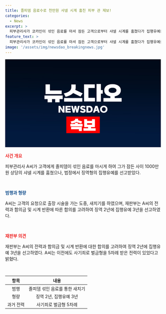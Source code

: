 ```yaml
---
title: 졸피뎀 음료수로 천만원 샤넬 시계 훔친 피부 관 제보!
categories:
  - News
excerpt: >
  피부관리사가 코카인이 섞인 음료를 마셔 잠든 고객으로부터 샤넬 시계를 훔쳤다가 집행유예를 선고받았다. 피고인은 과거에도 벌금형을 받은 전력이 있으나, 시계를 반환하고 합의금을 지불한 점을 고려하여 판단되었다.
feature_text: >
  피부관리사가 코카인이 섞인 음료를 마셔 잠든 고객으로부터 샤넬 시계를 훔쳤다가 집행유예를 선고받았다. 피고인은 과거에도 벌금형을 받은 전력이 있으나, 시계를 반환하고 합의금을 지불한 점을 고려하여 판단되었다.
image: '/assets/img/newsdao_breakingnews.jpg'
---
```


<p><img src="/assets/img/newsdao_breakingnews.jpg" alt="pcversion 속보" /></p>

<p><b><span style="color: #ee2323;">사건 개요</span></b></p>

<p data-ke-size="size16">피부관리사 A씨가 고객에게 졸피뎀이 섞인 음료를 마시게 하여 그가 잠든 사이 1000만원 상당의 샤넬 시계를 훔쳤으나, 법정에서 징역형의 집행유예를 선고받았다.</p>

<p data-ke-size="size16">&nbsp;</p>

<p><b><span style="color: #1a5490;">범행과 형량</span></b></p>

<p data-ke-size="size16">A씨는 고객의 요청으로 출장 시술을 가는 도중, 새치기를 하였으며, 재판부는 A씨의 전력과 함의금 및 시계 반환에 따른 합의를 고려하여 징역 2년에 집행유예 3년을 선고하였다.</p>

<p data-ke-size="size16">&nbsp;</p>

<p><b><span style="color: #ee2323;">재판부 의견</span></b></p>

<p data-ke-size="size16">재판부는 A씨의 전력과 함의금 및 시계 반환에 대한 합의를 고려하여 징역 2년에 집행유예 3년을 선고하였다. A씨는 이전에도 사기죄로 벌금형을 5차례 받은 전력이 있었다고 밝혔다.</p>

<p data-ke-size="size16">&nbsp;</p>

<table>
    <thead>
        <tr>
            <th style="text-align: center;">항목</th>
            <th style="text-align: center;">내용</th>
        </tr>
    </thead>
    <tbody>
        <tr>
            <td style="text-align: center;">범행</td>
            <td style="text-align: center;">졸피뎀 섞인 음료를 통한 새치기</td>
        </tr>
        <tr>
            <td style="text-align: center;">형량</td>
            <td style="text-align: center;">징역 2년, 집행유예 3년</td>
        </tr>
        <tr>
            <td style="text-align: center;">과거 전력</td>
            <td style="text-align: center;">사기죄로 벌금형 5차례</td>
        </tr>
    </tbody>
</table>

<p data-ke-size="size16">&nbsp;</p>

